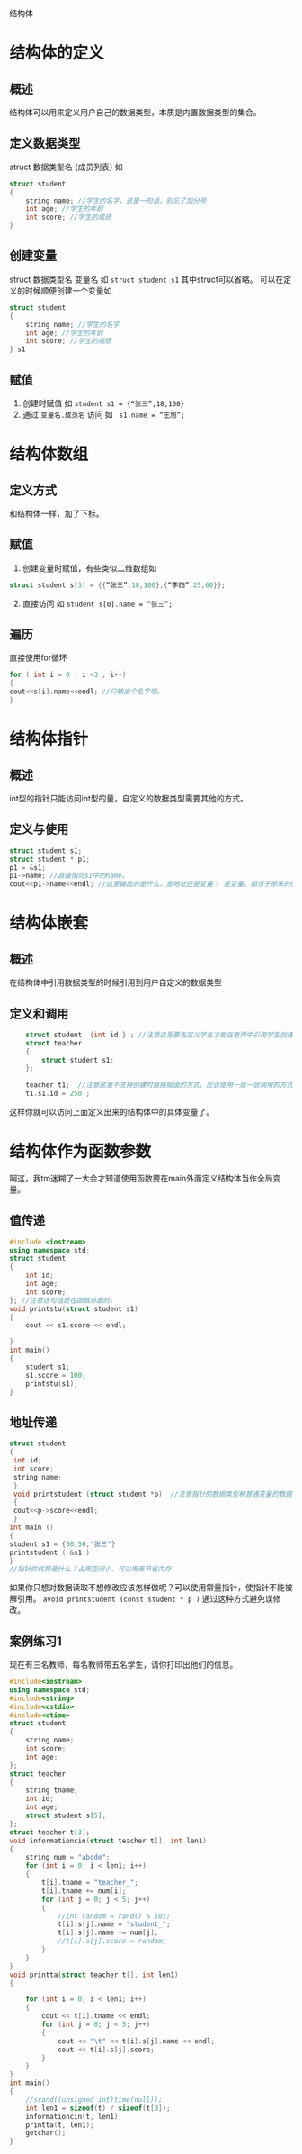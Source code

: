结构体

# 结构体的定义
## 概述
结构体可以用来定义用户自己的数据类型，本质是内置数据类型的集合。
## 定义数据类型
struct 数据类型名 {成员列表} 如

``` c++
struct student
{
    string name; //学生的名字，这是一句话，别忘了加分号
    int age; //学生的年龄
    int score; //学生的成绩
}
 ```
## 创建变量
struct 数据类型名 变量名 如
``struct student s1`` 
其中struct可以省略。
可以在定义的时候顺便创建一个变量如
``` c++
struct student
{
    string name; //学生的名字
    int age; //学生的年龄
    int score; //学生的成绩
} s1
```
## 赋值
1. 创建时赋值 如 ``student s1 = {“张三”,18,100}``
2. 通过 `变量名.成员名` 访问 如 ``
s1.name = “王旭”;``

# 结构体数组

## 定义方式

和结构体一样，加了下标。

## 赋值

1. 创建变量时赋值，有些类似二维数组如
``` c++
struct student s[3] = {{“张三”,18,100},{“李四”,25,60}};
```
2. 直接访问 如 ``student s[0].name = “张三”;``

## 遍历
直接使用for循环
``` c++
for ( int i = 0 ; i <3 ; i++)
{
cout<<s[i].name<<endl; //只输出个名字吧。
}
```

# 结构体指针
## 概述
int型的指针只能访问int型的量，自定义的数据类型需要其他的方式。
## 定义与使用
``` c++
struct student s1;
struct student * p1;
p1 = &s1;
p1->name; //直接指向s1中的name。
cout<<p1->name<<endl; //这里输出的是什么，是地址还是变量？ 是变量，相当于原来的解引用。
```
# 结构体嵌套
## 概述
在结构体中引用数据类型的时候引用到用户自定义的数据类型
## 定义和调用
``` c++
    struct student  {int id;} ; //注意这里要先定义学生才能在老师中引用学生创建具体变量
	struct teacher
	{
		struct student s1; 
	};
	
	teacher t1;  //注意这里不支持创建时直接赋值的方式。应该使用一层一层调用的方式来进行赋值
    t1.s1.id = 250 ;
```
这样你就可以访问上面定义出来的结构体中的具体变量了。
# 结构体作为函数参数
啊这，我tm迷糊了一大会才知道使用函数要在main外面定义结构体当作全局变量。
## 值传递
``` c++
#include <iostream>
using namespace std;
struct student
{
	int id;
	int age;
	int score;
}; //注意这句话是在函数外面的。
void printstu(struct student s1)
{
	cout << s1.score << endl;

}
int main()
{
	student s1;
	s1.score = 100;
	printstu(s1);
}
```
## 地址传递
```c++
struct student 
{
 int id;
 int score;
 string name;
 }
 void printstudent (struct student *p)  //注意指针的数据类型和普通变量的数据类型是统一的。
 {
 cout<<p->score<<endl;
 }
int main ()
{
student s1 = {50,50,"张三"}
printstudent ( &s1 )
}
//指针的优势是什么？占用空间小，可以用来节省内存
```
如果你只想对数据读取不想修改应该怎样做呢？可以使用常量指针，使指针不能被解引用。
``avoid printstudent (const student * p )``
通过这种方式避免误修改。
## 案例练习1
现在有三名教师，每名教师带五名学生，请你打印出他们的信息。


```c++
#include<iostream>
using namespace std;
#include<string>
#include<cstdio>
#include<ctime>
struct student
{
	string name;
	int score;
	int age;
};
struct teacher
{
	string tname;
	int id;
	int age;
	struct student s[5];
};
struct teacher t[3];
void informationcin(struct teacher t[], int len1)
{
	string num = "abcde";
	for (int i = 0; i < len1; i++)
	{
		t[i].tname = "teacher_";
		t[i].tname += num[i];
		for (int j = 0; j < 5; j++)
		{
			//int random = rand() % 101;
			t[i].s[j].name = "student_";
			t[i].s[j].name += num[j];
			//t[i].s[j].score = random;
		}
	}
}
void printta(struct teacher t[], int len1)
{

	for (int i = 0; i < len1; i++)
	{
		cout << t[i].tname << endl;
		for (int j = 0; j < 5; j++)
		{
			cout << "\t" << t[i].s[j].name << endl;
			cout << t[i].s[j].score;
		}
	}
}
int main()
{
	//srand((unsigned int)time(null));
	int len1 = sizeof(t) / sizeof(t[0]);
	informationcin(t, len1);
	printta(t, len1);
	getchar();
}
```
